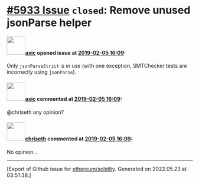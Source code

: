 # [\#5933 Issue](https://github.com/ethereum/solidity/issues/5933) `closed`: Remove unused jsonParse helper

#### <img src="https://avatars.githubusercontent.com/u/20340?v=4" width="50">[axic](https://github.com/axic) opened issue at [2019-02-05 16:09](https://github.com/ethereum/solidity/issues/5933):

Only `jsonParseStrict` is in use (with one exception, SMTChecker tests are incorrectly using `jsonParse`).

#### <img src="https://avatars.githubusercontent.com/u/20340?v=4" width="50">[axic](https://github.com/axic) commented at [2019-02-05 16:09](https://github.com/ethereum/solidity/issues/5933#issuecomment-475437010):

@chriseth any opinion?

#### <img src="https://avatars.githubusercontent.com/u/9073706?v=4" width="50">[chriseth](https://github.com/chriseth) commented at [2019-02-05 16:09](https://github.com/ethereum/solidity/issues/5933#issuecomment-476138414):

No opinion...


-------------------------------------------------------------------------------



[Export of Github issue for [ethereum/solidity](https://github.com/ethereum/solidity). Generated on 2022.05.23 at 03:51:38.]

